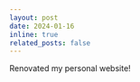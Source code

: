 ```yaml
---
layout: post
date: 2024-01-16
inline: true
related_posts: false
---
```


Renovated my personal website!